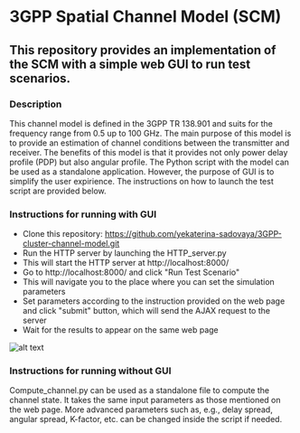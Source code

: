 # 3GPP Spatial Channel Model (SCM)

## This repository provides an implementation of the SCM with a simple web GUI to run test scenarios.

### Description

This channel model is defined in the 3GPP TR 138.901 and suits for the frequency range from 0.5 up to 100 GHz.
The main purpose of this model is to provide an estimation of channel conditions between the transmitter and receiver.
The benefits of this model is that it provides not only power delay profile (PDP) but also angular profile.
The Python script with the model can be used as a standalone application. 
However, the purpose of GUI is to simplify the user expirience. The instructions on how to launch the test script are provided below.

### Instructions for running with GUI

- Clone this repository: https://github.com/yekaterina-sadovaya/3GPP-cluster-channel-model.git
- Run the HTTP server by launching the HTTP_server.py
- This will start the HTTP server at http://localhost:8000/
- Go to http://localhost:8000/ and click "Run Test Scenario"
- This will navigate you to the place where you can set the simulation parameters
- Set parameters according to the instruction provided on the web page and click "submit" button, which will send the AJAX request to the server 
- Wait for the results to appear on the same web page

![alt text](https://github.com/yekaterina-sadovaya/3GPP-cluster-channel-model/fig/example_results.png?raw=true)

### Instructions for running without GUI

Compute_channel.py can be used as a standalone file to compute the channel state. 
It takes the same input parameters as those mentioned on the web page.
More advanced parameters such as, e.g., delay spread, angular spread, K-factor, etc. can be changed inside the script if needed. 